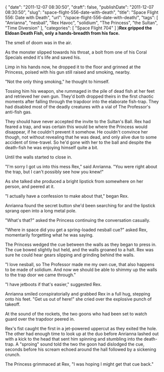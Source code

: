 {
    "date": "2011-12-07 08:30:50",
    "draft": false,
    "publishDate": "2011-12-07 08:30:50",
    "slug": "space-flight-556-date-with-death",
    "title": "Space Flight 556: Date with Death",
    "url": "\/space-flight-556-date-with-death\/",
    "tags": [
        "Anrianna",
        "nesball",
        "Rex Havoc",
        "solidium",
        "The Princess",
        "the Sultan",
        "Time Diversion"
    ],
    "categories": [
        "Space Flight 704"
    ]
}**Rex gripped the Eldoan Death Fish, only a hands-breadth from his
face.**

The smell of doom was in the air.

As the monster slipped towards his throat, a bolt from one of his Coral
Specials ended it's life and saved his.

Limp in his hands now, he dropped it to the floor and grinned at the
Princess, poised with his gun still raised and smoking, nearby.

"Not the only thing smoking," he thought to himself.

Tossing him his weapon, she rummaged in the pile of dead fish at her
feet and retrieved her own gun. They'd both dropped theirs in the first
chaotic moments after falling through the trapdoor into the elaborate
fish-trap. They had disabled most of the deadly creatures with a vial of
The Professor's anti-fish gas.

They should have never accepted the invite to the Sultan's Ball. Rex had
feared a trap, and was certain this would be where the Princess would
disappear, if he couldn't prevent it somehow. He couldn't convince her
though, not without revealing that he was dead, and only alive due to
some accident of time-travel. So he'd gone with her to the ball and
despite the death-fish he was enjoying himself quite a bit.

Until the walls started to close in.

"I'm sorry I got us into this mess Rex," said Anrianna. "You were right
about the trap, but I can't possibly see how you knew!"

As she talked she produced a bright lipstick from somewhere on her
person, and peered at it.

"I actually have a confession to make about that," began Rex.

Anrianna found the secret button she'd been searching for and the
lipstick sprang open into a long metal pole.

"What's that?" asked the Princess continuing the conversation casually.

"Where in space did you get a spring-loaded nesball cue?" asked Rex,
momentarily forgetting what he was saying.

The Princess wedged the cue between the walls as they began to press in.
The cue bowed slightly but held, and the walls groaned to a halt. Rex
was sure he could hear gears slipping and grinding behind the walls.

"I love nesball, so The Professor made me my own cue, that also happens
to be made of solidium. And now we should be able to shimmy up the walls
to the trap door we came through."

"I have jetboots if that's easier," suggested Rex.

Anrianna smiled conspiratorially and grabbed Rex in a full hug, stepping
onto his feet. "Get us out of here!" she cried over the explosive punch
of takeoff.

At the sound of the rockets, the two goons who had been set to watch
guard over the trapdoor peered in.

Rex's fist caught the first in a jet-powered uppercut as they exited the
hole. The other had enough time to look up at the duo before Anrianna
lashed out with a kick to the head that sent him spinning and stumbling
into the death-trap. A "sproing" sound told the two the goon had
dislodged the cue, seconds before his scream echoed around the hall
followed by a sickening crunch.

The Princess grimmaced at Rex, "I was hoping I might get that cue back."